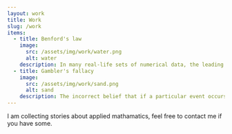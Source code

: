 ```yaml
---
layout: work
title: Work
slug: /work
items:
  - title: Benford's law
    image:
      src: /assets/img/work/water.png
      alt: water
    description: In many real-life sets of numerical data, the leading digit is likely to be small. In sets that obey the law, the number 1 appears as the leading significant digit about 30% of the time, while 9 appears as the leading significant digit less than 5% of the time. One of the applications is in fraud detection. people who try to fabricate figures tend to distribute the digits uniformly, thus violating Benford's law.
  - title: Gambler's fallacy
    image:
      src: /assets/img/work/sand.png
      alt: sand
    description: The incorrect belief that if a particular event occurs more frequently than normal during the past, it is less likely to happen in the future (or vice versa), when it has otherwise been established that the probability of such events does not depend on what has happened in the past. In a study aimed at discovering if the negative autocorrelation that exists with the gambler's fallacy existed in the decision made by U.S. asylum judges, results showed that after two successive asylum grants, a judge would be 5.5% less likely to approve a third grant.
---
```


I am collecting stories about applied mathamatics, feel free to contact me if you have some.
<br />
<br />
